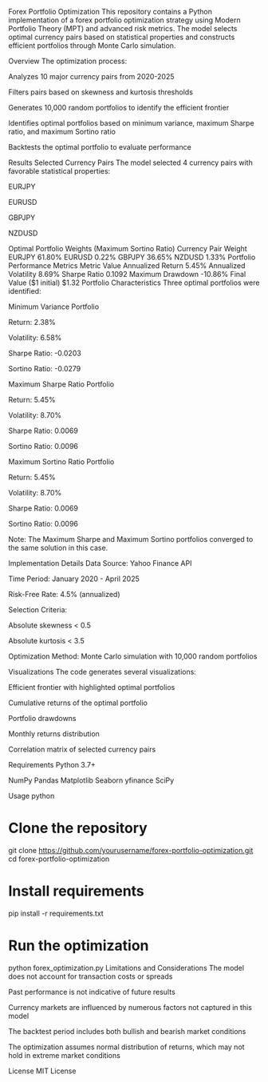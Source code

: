 Forex Portfolio Optimization
This repository contains a Python implementation of a forex portfolio optimization strategy using Modern Portfolio Theory (MPT) and advanced risk metrics. The model selects optimal currency pairs based on statistical properties and constructs efficient portfolios through Monte Carlo simulation.

Overview
The optimization process:

Analyzes 10 major currency pairs from 2020-2025

Filters pairs based on skewness and kurtosis thresholds

Generates 10,000 random portfolios to identify the efficient frontier

Identifies optimal portfolios based on minimum variance, maximum Sharpe ratio, and maximum Sortino ratio

Backtests the optimal portfolio to evaluate performance

Results
Selected Currency Pairs
The model selected 4 currency pairs with favorable statistical properties:

EURJPY

EURUSD

GBPJPY

NZDUSD

Optimal Portfolio Weights (Maximum Sortino Ratio)
Currency Pair	Weight
EURJPY	61.80%
EURUSD	0.22%
GBPJPY	36.65%
NZDUSD	1.33%
Portfolio Performance Metrics
Metric	Value
Annualized Return	5.45%
Annualized Volatility	8.69%
Sharpe Ratio	0.1092
Maximum Drawdown	-10.86%
Final Value ($1 initial)	$1.32
Portfolio Characteristics
Three optimal portfolios were identified:

Minimum Variance Portfolio

Return: 2.38%

Volatility: 6.58%

Sharpe Ratio: -0.0203

Sortino Ratio: -0.0279

Maximum Sharpe Ratio Portfolio

Return: 5.45%

Volatility: 8.70%

Sharpe Ratio: 0.0069

Sortino Ratio: 0.0096

Maximum Sortino Ratio Portfolio

Return: 5.45%

Volatility: 8.70%

Sharpe Ratio: 0.0069

Sortino Ratio: 0.0096

Note: The Maximum Sharpe and Maximum Sortino portfolios converged to the same solution in this case.

Implementation Details
Data Source: Yahoo Finance API

Time Period: January 2020 - April 2025

Risk-Free Rate: 4.5% (annualized)

Selection Criteria:

Absolute skewness < 0.5

Absolute kurtosis < 3.5

Optimization Method: Monte Carlo simulation with 10,000 random portfolios

Visualizations
The code generates several visualizations:

Efficient frontier with highlighted optimal portfolios

Cumulative returns of the optimal portfolio

Portfolio drawdowns

Monthly returns distribution

Correlation matrix of selected currency pairs

Requirements
Python 3.7+

NumPy
Pandas
Matplotlib
Seaborn
yfinance
SciPy

Usage
python
# Clone the repository
git clone https://github.com/yourusername/forex-portfolio-optimization.git
cd forex-portfolio-optimization

# Install requirements
pip install -r requirements.txt

# Run the optimization
python forex_optimization.py
Limitations and Considerations
The model does not account for transaction costs or spreads

Past performance is not indicative of future results

Currency markets are influenced by numerous factors not captured in this model

The backtest period includes both bullish and bearish market conditions

The optimization assumes normal distribution of returns, which may not hold in extreme market conditions

License
MIT License
